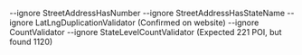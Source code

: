 --ignore StreetAddressHasNumber --ignore StreetAddressHasStateName --ignore LatLngDuplicationValidator (Confirmed on website)
--ignore CountValidator --ignore StateLevelCountValidator (Expected 221 POI, but found 1120)

